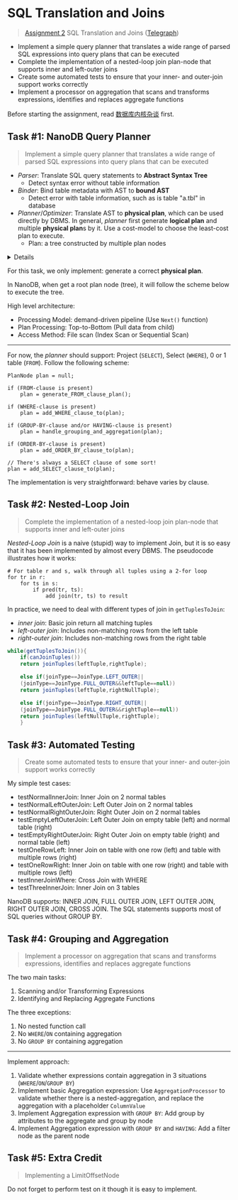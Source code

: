 # SQL Translation and Joins

> [Assignment 2](http://courses.cms.caltech.edu/cs122/assignments/lab2.html)
> SQL Translation and Joins
> ([Telegraph](https://telegra.ph/Assignment-2-SQL-Translation-and-Joins-11-02))

* Implement a simple query planner that translates a wide range of parsed SQL
  expressions into query plans that can be executed
* Complete the implementation of a nested-loop join plan-node that supports
  inner and left-outer joins
* Create some automated tests to ensure that your inner- and outer-join support
  works correctly
* Implement a processor on aggregation that scans and transforms expressions,
  identifies and replaces aggregate functions

Before starting the assignment,
read [数据库内核杂谈](https://www.infoq.cn/theme/46) first.

## Task #1: NanoDB Query Planner

> Implement a simple query planner that translates a wide range of parsed SQL
> expressions into query plans that can be executed

* *Parser*: Translate SQL query statements to **Abstract Syntax Tree**
    * Detect syntax error without table information
* *Binder*: Bind table metadata with AST to **bound AST**
    * Detect error with table information, such as is table "a.tbl" in database
* *Planner*/*Optimizer*: Translate AST to **physical plan**, which can be used
  directly by DBMS. In general, *planner* first generate **logical plan** and
  multiple **physical plan**s by it. Use a cost-model to choose the least-cost
  plan to execute.
    * Plan: a tree constructed by multiple plan nodes

<details>
<img alt="real database" src="https://static001.infoq.cn/resource/image/74/90/74207315eda9acd26bbb91c922b66c90.png">
<p></p>
<img alt="the life of a SQL query]s" src="https://user-images.githubusercontent.com/70138429/199474700-45b40411-90b4-44bb-9492-ff56742c7296.png">
</details>

For this task, we only implement: generate a correct **physical plan**.

In NanoDB, when get a root plan node (tree), it will follow the scheme below to
execute the tree.

High level architecture:
* Processing Model: demand-driven pipeline (Use `Next()` function)
* Plan Processing: Top-to-Bottom (Pull data from child)
* Access Method: File scan (Index Scan or Sequential Scan)

---

For now, the *planner* should support: Project (`SELECT`), Select (`WHERE`), 0
or 1 table (`FROM`). Follow the following scheme:

```
PlanNode plan = null;

if (FROM-clause is present)
    plan = generate_FROM_clause_plan();

if (WHERE-clause is present)
    plan = add_WHERE_clause_to(plan);

if (GROUP-BY-clause and/or HAVING-clause is present)
    plan = handle_grouping_and_aggregation(plan);

if (ORDER-BY-clause is present)
    plan = add_ORDER_BY_clause_to(plan);

// There's always a SELECT clause of some sort!
plan = add_SELECT_clause_to(plan);
```

The implementation is very straightforward: behave varies by clause.

## Task #2: Nested-Loop Join

> Complete the implementation of a nested-loop join plan-node that supports
> inner and left-outer joins

*Nested-Loop Join* is a naive (stupid) way to implement Join, but it is so easy
that it has been implemented by almost every DBMS. The pseudocode illustrates
how it works:

```
# For table r and s, walk through all tuples using a 2-for loop
for tr in r:
    for ts in s:
        if pred(tr, ts):
            add join(tr, ts) to result
```

In practice, we need to deal with different types of join in `getTuplesToJoin`:
* *inner join*: Basic join return all matching tuples
* *left-outer join*: Includes non-matching rows from the left table
* *right-outer join*: Includes non-matching rows from the right table

```java
while(getTuplesToJoin()){
    if(canJoinTuples())
    return joinTuples(leftTuple,rightTuple);

    else if(joinType==JoinType.LEFT_OUTER||
    (joinType==JoinType.FULL_OUTER&&leftTuple==null))
    return joinTuples(leftTuple,rightNullTuple);

    else if(joinType==JoinType.RIGHT_OUTER||
    (joinType==JoinType.FULL_OUTER&&rightTuple==null))
    return joinTuples(leftNullTuple,rightTuple);
    }
```

## Task #3: Automated Testing

> Create some automated tests to ensure that your inner- and outer-join support
> works correctly

My simple test cases:
* testNormalInnerJoin: Inner Join on 2 normal tables
* testNormalLeftOuterJoin: Left Outer Join on 2 normal tables
* testNormalRightOuterJoin: Right Outer Join on 2 normal tables
* testEmptyLeftOuterJoin: Left Outer Join on empty table (left) and normal
  table (right)
* testEmptyRightOuterJoin: Right Outer Join on empty table (right) and normal
  table (left)
* testOneRowLeft: Inner Join on table with one row (left) and table with
  multiple rows (right)
* testOneRowRight: Inner Join on table with one row (right) and table with
  multiple rows (left)
* testInnerJoinWhere: Cross Join with WHERE
* testThreeInnerJoin: Inner Join on 3 tables

NanoDB supports: INNER JOIN, FULL OUTER JOIN, LEFT OUTER JOIN, RIGHT OUTER JOIN,
CROSS JOIN. The SQL statements supports most of SQL queries without GROUP BY.

## Task #4: Grouping and Aggregation

> Implement a processor on aggregation that scans and transforms expressions,
> identifies and replaces aggregate functions

The two main tasks:
1. Scanning and/or Transforming Expressions
2. Identifying and Replacing Aggregate Functions

The three exceptions:
1. No nested function call
2. No `WHERE`/`ON` containing aggregation
3. No `GROUP BY` containing aggregation

---

Implement approach:
1. Validate whether expressions contain aggregation in 3 situations
   (`WHERE`/`ON`/`GROUP BY`)
2. Implement basic Aggregation expression: Use `AggregationProcessor` to
   validate whether there is a nested-aggregation, and replace the aggregation
   with a placeholder `ColumnValue`
3. Implement Aggregation expression with `GROUP BY`: Add group by attributes
   to the aggregate and group by node
4. Implement Aggregation expression with `GROUP BY` and `HAVING`: Add a filter
   node as the parent node

## Task #5: Extra Credit

> Implementing a LimitOffsetNode

Do not forget to perform test on it though it is easy to implement.

